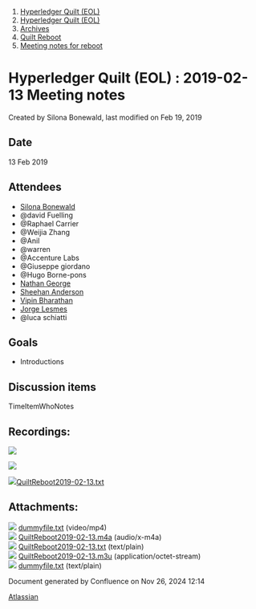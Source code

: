 1. [Hyperledger Quilt (EOL)](index.html)
2. [Hyperledger Quilt (EOL)](22446088.html)
3. [Archives](Archives_22447258.html)
4. [Quilt Reboot](Quilt-Reboot_22446685.html)
5. [Meeting notes for reboot](Meeting-notes-for-reboot_22447266.html)

# Hyperledger Quilt (EOL) : 2019-02-13 Meeting notes

Created by Silona Bonewald, last modified on Feb 19, 2019

## Date

13 Feb 2019

## Attendees

- [Silona Bonewald](https://lf-hyperledger.atlassian.net/wiki/people/712020:60ad7903-c627-4d15-ac02-e45d3098bd8e?ref=confluence)
- @david Fuelling
- @Raphael Carrier
- @Weijia Zhang
- @Anil
- @warren
- @Accenture Labs
- @Giuseppe giordano
- @Hugo Borne-pons
- [Nathan George](https://lf-hyperledger.atlassian.net/wiki/people/712020:3e7556ab-cdb8-47f5-8b68-12a3378021fd?ref=confluence)
- [Sheehan Anderson](https://lf-hyperledger.atlassian.net/wiki/people/5e3491daa7f27d0e6c6d73db?ref=confluence)
- [Vipin Bharathan](https://lf-hyperledger.atlassian.net/wiki/people/70121:4ac24c34-2385-41a8-8881-61e7a75c6d1e?ref=confluence)
- [Jorge Lesmes](https://lf-hyperledger.atlassian.net/wiki/people/712020:13b10e1f-d52b-4c10-a9f0-3227658fa6ed?ref=confluence)
- @luca schiatti

## Goals

- Introductions
  

## Discussion items

TimeItemWhoNotes    

## Recordings:

[![](attachments/thumbnails/22446695/22447282)](attachments/22446695/22447282.txt)

[![](attachments/thumbnails/22446695/22447283)](attachments/22446695/22447283.m4a)

[![](attachments/thumbnails/22446695/22447285)](attachments/22446695/22447285.m3u)[QuiltReboot2019-02-13.txt](attachments/22446695/22447284.txt)

## Attachments:

![](images/icons/bullet_blue.gif) [dummyfile.txt](attachments/22446695/22447416.txt) (video/mp4)  
![](images/icons/bullet_blue.gif) [QuiltReboot2019-02-13.m4a](attachments/22446695/22447283.m4a) (audio/x-m4a)  
![](images/icons/bullet_blue.gif) [QuiltReboot2019-02-13.txt](attachments/22446695/22447284.txt) (text/plain)  
![](images/icons/bullet_blue.gif) [QuiltReboot2019-02-13.m3u](attachments/22446695/22447285.m3u) (application/octet-stream)  
![](images/icons/bullet_blue.gif) [dummyfile.txt](attachments/22446695/22447282.txt) (text/plain)

Document generated by Confluence on Nov 26, 2024 12:14

[Atlassian](http://www.atlassian.com/)
